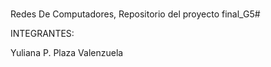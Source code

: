 #
Redes De Computadores,
Repositorio del proyecto final_G5#

INTEGRANTES:

Yuliana P. Plaza Valenzuela
